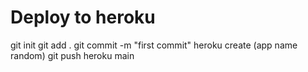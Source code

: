 # Deploy to heroku 

git init
git add .
git commit -m "first commit"
heroku create (app name random)
git push heroku main